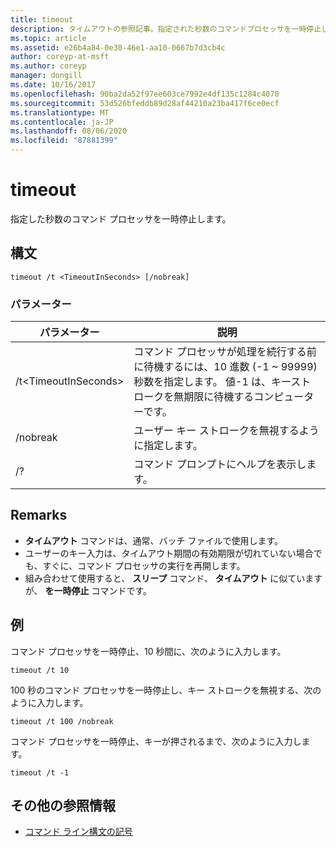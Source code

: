```yaml
---
title: timeout
description: タイムアウトの参照記事。指定された秒数のコマンドプロセッサを一時停止します。
ms.topic: article
ms.assetid: e26b4a84-0e30-46e1-aa10-0667b7d3cb4c
author: coreyp-at-msft
ms.author: coreyp
manager: dongill
ms.date: 10/16/2017
ms.openlocfilehash: 90ba2da52f97ee603ce7992e4df135c1284c4070
ms.sourcegitcommit: 53d526bfeddb89d28af44210a23ba417f6ce0ecf
ms.translationtype: MT
ms.contentlocale: ja-JP
ms.lasthandoff: 08/06/2020
ms.locfileid: "87881399"
---
```

# <a name="timeout"></a>timeout

指定した秒数のコマンド プロセッサを一時停止します。



## <a name="syntax"></a>構文

```
timeout /t <TimeoutInSeconds> [/nobreak]
```

### <a name="parameters"></a>パラメーター

|パラメーター|説明|
|---------|-----------|
|/t\<TimeoutInSeconds>|コマンド プロセッサが処理を続行する前に待機するには、10 進数 (-1 ~ 99999) 秒数を指定します。 値-1 は、キーストロークを無期限に待機するコンピューターです。|
|/nobreak|ユーザー キー ストロークを無視するように指定します。|
|/?|コマンド プロンプトにヘルプを表示します。|

## <a name="remarks"></a>Remarks

-   **タイムアウト** コマンドは、通常、バッチ ファイルで使用します。
-   ユーザーのキー入力は、タイムアウト期間の有効期限が切れていない場合でも、すぐに、コマンド プロセッサの実行を再開します。
-   組み合わせて使用すると、 **スリープ** コマンド、 **タイムアウト** に似ていますが、 **を一時停止** コマンドです。

## <a name="examples"></a>例

コマンド プロセッサを一時停止、10 秒間に、次のように入力します。
```
timeout /t 10
```
100 秒のコマンド プロセッサを一時停止し、キー ストロークを無視する、次のように入力します。
```
timeout /t 100 /nobreak
```
コマンド プロセッサを一時停止、キーが押されるまで、次のように入力します。
```
timeout /t -1
```

## <a name="additional-references"></a>その他の参照情報

- [コマンド ライン構文の記号](command-line-syntax-key.md)
